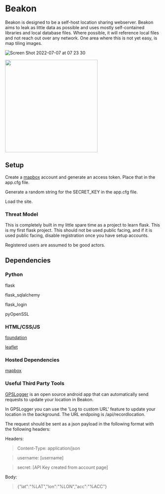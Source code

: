 # Beakon
Beakon is designed to be a self-host location sharing webserver. Beakon aims to leak as little data as possible and uses mostly self-contained libraries and local database files. Where possible, it will reference local files and not reach out over any network. One area where this is not yet easy, is map tiling images.

![Screen Shot 2022-07-07 at 07 23 30](https://user-images.githubusercontent.com/4443705/177797804-51bdda0a-1f21-43f5-8ccd-7c2cae18cedf.png)


<img src="https://user-images.githubusercontent.com/4443705/177797819-fe324575-6c5c-4d1d-bad5-356e5855dbef.png" width="300"/>

## Setup
Create a [mapbox] account and generate an access token. Place that in the app.cfg file.

Generate a random string for the SECRET_KEY in the app.cfg file.

Load the site.

### Threat Model
This is completely built in my little spare time as a project to learn flask. This is my first flask project. This should not be used public facing, and if it is used public facing, disable registration once you have setup accounts.

Registered users are assumed to be good actors.

## Dependencies
### Python
flask

flask_sqlalchemy

flask_login

pyOpenSSL


### HTML/CSS/JS
[foundation]

[leaflet]

### Hosted Dependencies
[mapbox]

### Useful Third Party Tools
[GPSLogger] is an open source android app that can automatically send requests to update your location in Beakon.

In GPSLogger you can use the 'Log to custom URL' feature to update your location in the background. The URL endpoing is /api/recordlocation.

The request should be sent as a json payload in the following format with the following headers:

Headers:

> Content-Type: application/json

> username: [username]

> secret: [API Key created from account page]

Body:

> {"lat":"%LAT","lon":"%LON","acc":"%ACC"}


[mapbox]: https://www.mapbox.com/
[leaflet]: https://github.com/Leaflet/Leaflet
[foundation]: https://github.com/foundation/foundation-sites
[gpslogger]: https://gpslogger.app
